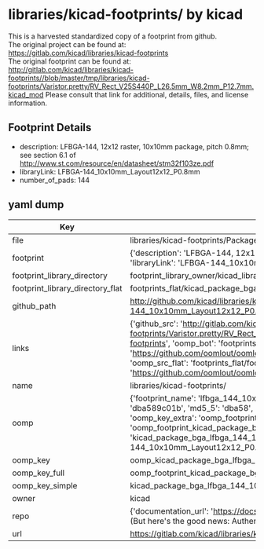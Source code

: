 # libraries/kicad-footprints/ by kicad  
This is a harvested standardized copy of a footprint from github.  
The original project can be found at:  
https://gitlab.com/kicad/libraries/kicad-footprints  
The original footprint can be found at:
http://gitlab.com/kicad/libraries/kicad-footprints//blob/master/tmp/libraries/kicad-footprints/Varistor.pretty/RV_Rect_V25S440P_L26.5mm_W8.2mm_P12.7mm.kicad_mod
Please consult that link for additional, details, files, and license information.  
## Footprint Details
* description: LFBGA-144, 12x12 raster, 10x10mm package, pitch 0.8mm; see section 6.1 of http://www.st.com/resource/en/datasheet/stm32f103ze.pdf  
* libraryLink: LFBGA-144_10x10mm_Layout12x12_P0.8mm  
* number_of_pads: 144  
## yaml dump  
| Key | Value |  
| --- | --- |  
| file | libraries/kicad-footprints/Package_BGA.pretty/LFBGA-144_10x10mm_Layout12x12_P0.8mm.kicad_mod |  
| footprint | {'description': 'LFBGA-144, 12x12 raster, 10x10mm package, pitch 0.8mm; see section 6.1 of http://www.st.com/resource/en/datasheet/stm32f103ze.pdf', 'libraryLink': 'LFBGA-144_10x10mm_Layout12x12_P0.8mm', 'number_of_pads': 144} |  
| footprint_library_directory | footprint_library_owner/kicad_libraries/kicad-footprints/ |  
| footprint_library_directory_flat | footprints_flat/kicad_package_bga_lfbga_144_10x10mm_layout12x12_p0_8mm/working |  
| github_path | http://github.com/kicad/libraries/kicad-footprints//blob/master/tmp/libraries/kicad-footprints/Package_BGA.pretty/LFBGA-144_10x10mm_Layout12x12_P0.8mm.kicad_mod |  
| links | {'github_src': 'http://gitlab.com/kicad/libraries/kicad-footprints//blob/master/tmp/libraries/kicad-footprints/Varistor.pretty/RV_Rect_V25S440P_L26.5mm_W8.2mm_P12.7mm.kicad_mod', 'github_src_repo': 'https://gitlab.com/kicad/libraries/kicad-footprints', 'oomp_bot': 'footprints/kicad_package_bga_lfbga_144_10x10mm_layout12x12_p0_8mm/working', 'oomp_bot_github': 'https://github.com/oomlout/oomlout_oomp_footprint_bot/tree/main/footprints/kicad_package_bga_lfbga_144_10x10mm_layout12x12_p0_8mm/working', 'oomp_src_flat': 'footprints_flat/footprints_flat/kicad_package_bga_lfbga_144_10x10mm_layout12x12_p0_8mm/working', 'oomp_src_flat_github': 'https://github.com/oomlout/oomlout_oomp_footprint_src/tree/main/footprints_flat/kicad_package_bga_lfbga_144_10x10mm_layout12x12_p0_8mm/working'} |  
| name | libraries/kicad-footprints/ |  
| oomp | {'footprint_name': 'lfbga_144_10x10mm_layout12x12_p0_8mm', 'library_name': 'package_bga', 'md5': 'dba589c01be19db87ff0b293d487f124', 'md5_10': 'dba589c01b', 'md5_5': 'dba58', 'md5_6': 'dba589', 'oomp_key': 'oomp_kicad_package_bga_lfbga_144_10x10mm_layout12x12_p0_8mm', 'oomp_key_extra': 'oomp_footprint_kicad_package_bga_lfbga_144_10x10mm_layout12x12_p0_8mm', 'oomp_key_full': 'oomp_footprint_kicad_package_bga_lfbga_144_10x10mm_layout12x12_p0_8mm_dba589', 'oomp_key_simple': 'kicad_package_bga_lfbga_144_10x10mm_layout12x12_p0_8mm', 'original_filename': 'libraries/kicad-footprints/Package_BGA.pretty/LFBGA-144_10x10mm_Layout12x12_P0.8mm.kicad_mod', 'owner_name': 'kicad'} |  
| oomp_key | oomp_kicad_package_bga_lfbga_144_10x10mm_layout12x12_p0_8mm |  
| oomp_key_full | oomp_footprint_kicad_package_bga_lfbga_144_10x10mm_layout12x12_p0_8mm |  
| oomp_key_simple | kicad_package_bga_lfbga_144_10x10mm_layout12x12_p0_8mm |  
| owner | kicad |  
| repo | {'documentation_url': 'https://docs.github.com/rest/overview/resources-in-the-rest-api#rate-limiting', 'message': "API rate limit exceeded for 84.66.173.59. (But here's the good news: Authenticated requests get a higher rate limit. Check out the documentation for more details.)"} |  
| url | https://gitlab.com/kicad/libraries/kicad-footprints |  

